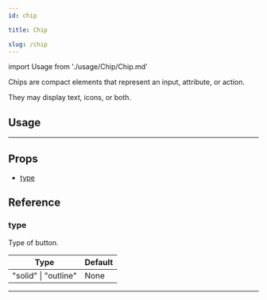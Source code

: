 ```yaml
---
id: chip

title: Chip

slug: /chip
---
```


import Usage from './usage/Chip/Chip.md'

Chips are compact elements that represent an input, attribute, or action.

They may display text, icons, or both.

## Usage

<Usage />

---

## Props

- [type](#type)

## Reference

### type

Type of button.

| Type                 | Default |
| -------------------- | ------- |
| "solid" \| "outline" | None    |

---
